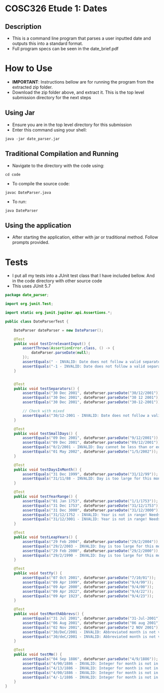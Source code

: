# COSC326 Etude 1: Dates

## Description
- This is a command line program that parses a user inputted date and outputs this into a standard format. 
- Full program specs can be seen in the date_brief.pdf

# How to Use
- **IMPORTANT**: Instructions bellow are for running the program from the extracted zip folder. 
- Download the zip folder above, and extract it. This is the top level submission directory for the next steps

## Using Jar
- Ensure you are in the top level directory for this submission
- Enter this command using your shell:
```
java -jar date_parser.jar
```

## Traditional Compilation and Running
- Navigate to the directory with the code using:
```
cd code
```
- To compile the source code:
```
javac DateParser.java
```
- To run:
```
java DateParser
```

## Using the application
- After starting the application, either with jar or traditional method. Follow prompts provided.

# Tests
- I put all my tests into a JUnit test class that I have included bellow. And in the code directory with other source code
- This uses JUnit 5.7
```java
package date_parser;

import org.junit.Test;

import static org.junit.jupiter.api.Assertions.*;

public class DateParserTest {

    DateParser dateParser = new DateParser();

    @Test
    public void testIrrelevantInput() {
        assertThrows(AssertionError.class, () -> {
            dateParser.parseDate(null);
        });
        assertEquals(" - INVALID: Date does not follow a valid separator scheme!", dateParser.parseDate(""));
        assertEquals("-1 - INVALID: Date does not follow a valid separator scheme!", dateParser.parseDate("-1"));
    }


    @Test
    public void testSeparators() {
        assertEquals("30 Dec 2001", dateParser.parseDate("30/12/2001"));
        assertEquals("30 Dec 2001", dateParser.parseDate("30 12 2001"));
        assertEquals("30 Dec 2001", dateParser.parseDate("30-12-2001"));

        // Check with mixed
        assertEquals("30/12-2001 - INVALID: Date does not follow a valid separator scheme!", dateParser.parseDate("30/12-2001"));
    }

    @Test
    public void testSmallDays() {
        assertEquals("09 Dec 2001", dateParser.parseDate("9/12/2001"));
        assertEquals("09 Dec 2001", dateParser.parseDate("09/12/2001"));
        assertEquals("0/2/2001 - INVALID: Day cannot be less than or equal to 0!", dateParser.parseDate("0/2/2001"));
        assertEquals("01 May 2002", dateParser.parseDate("1/5/2002"));
    }

    @Test
    public void testDaysInMonth() {
        assertEquals("31 Dec 1999", dateParser.parseDate("31/12/99"));
        assertEquals("31/11/88 - INVALID: Day is too large for this month and year!", dateParser.parseDate("31/11/88"));
    }

    @Test
    public void testYearRange() {
        assertEquals("01 Jan 1753", dateParser.parseDate("1/1/1753"));
        assertEquals("31 Dec 1753", dateParser.parseDate("31/12/1753"));
        assertEquals("31 Dec 3000", dateParser.parseDate("31/12/3000"));
        assertEquals("31/12/1752 - INVALID: Year is not in range! Needs to be between 1753 and 3000!", dateParser.parseDate("31/12/1752"));
        assertEquals("31/12/3001 - INVALID: Year is not in range! Needs to be between 1753 and 3000!", dateParser.parseDate("31/12/3001"));
    }

    @Test
    public void testLeapYears() {
        assertEquals("29 Feb 2004", dateParser.parseDate("29/2/2004"));
        assertEquals("29/2/2003 - INVALID: Day is too large for this month and year!", dateParser.parseDate("29/2/2003"));
        assertEquals("29 Feb 2000", dateParser.parseDate("29/2/2000"));
        assertEquals("29/2/1990 - INVALID: Day is too large for this month and year!", dateParser.parseDate("29/2/1990"));
    }

    @Test
    public void testYy() {
        assertEquals("07 Oct 2001", dateParser.parseDate("7/10/01"));
        assertEquals("09 Apr 1999", dateParser.parseDate("9/4/99"));
        assertEquals("09 Apr 2000", dateParser.parseDate("9/4/00"));
        assertEquals("09 Apr 2022", dateParser.parseDate("9/4/22"));
        assertEquals("09 Apr 1923", dateParser.parseDate("9/4/23"));
    }

    @Test
    public void testMonthAbbrevs() {
        assertEquals("31 Jul 2001", dateParser.parseDate("31-Jul-2001"));
        assertEquals("06 Aug 2001", dateParser.parseDate("06 aug 2001"));
        assertEquals("02 Nov 2001", dateParser.parseDate("2 NOV 2001"));
        assertEquals("30/DeC/2001 - INVALID: Abbreviated month is not valid! Must either be a length of 3 with uniform case or have it's first letter capitalized!", dateParser.parseDate("30/DeC/2001"));
        assertEquals("30/deC/2001 - INVALID: Abbreviated month is not valid! Must either be a length of 3 with uniform case or have it's first letter capitalized!", dateParser.parseDate("30/deC/2001"));
    }

    @Test
    public void testMm() {
        assertEquals("04 Sep 1886", dateParser.parseDate("4/9/1886"));
        assertEquals("4/90/1886 - INVALID: Integer for month is not in range! Needs to be between 1 and 12 (inclusive)", dateParser.parseDate("4/90/1886"));
        assertEquals("4/13/1886 - INVALID: Integer for month is not in range! Needs to be between 1 and 12 (inclusive)", dateParser.parseDate("4/13/1886"));
        assertEquals("4/00/1886 - INVALID: Integer for month is not in range! Needs to be between 1 and 12 (inclusive)", dateParser.parseDate("4/00/1886"));
        assertEquals("4/-1/1886 - INVALID: Integer for month is not in range! Needs to be between 1 and 12 (inclusive)", dateParser.parseDate("4/-1/1886"));
    }
}
```
